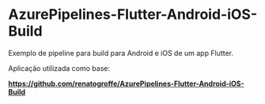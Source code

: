 # AzurePipelines-Flutter-Android-iOS-Build
Exemplo de pipeline para build para Android e iOS de um app Flutter.

Aplicação utilizada como base:

**https://github.com/renatogroffe/AzurePipelines-Flutter-Android-iOS-Build**
